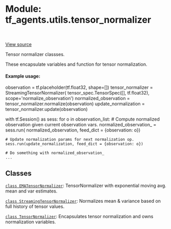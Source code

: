 <div itemscope itemtype="http://developers.google.com/ReferenceObject">
<meta itemprop="name" content="tf_agents.utils.tensor_normalizer" />
<meta itemprop="path" content="Stable" />
</div>

# Module: tf_agents.utils.tensor_normalizer

<table class="tfo-notebook-buttons tfo-api" align="left">
</table>

<a target="_blank" href="https://github.com/tensorflow/agents/tree/master/tf_agents/utils/tensor_normalizer.py">View
source</a>

Tensor normalizer classses.

<!-- Placeholder for "Used in" -->

These encapsulate variables and function for tensor normalization.

#### Example usage:

observation = tf.placeholder(tf.float32, shape=[])
tensor_normalizer = StreamingTensorNormalizer(
    tensor_spec.TensorSpec([], tf.float32), scope='normalize_observation')
normalized_observation = tensor_normalizer.normalize(observation)
update_normalization = tensor_normalizer.update(observation)

with tf.Session() as sess:
  for o in observation_list:
    # Compute normalized observation given current observation vars.
    normalized_observation_ = sess.run(
        normalized_observation, feed_dict = {observation: o})

    # Update normalization params for next normalization op.
    sess.run(update_normalization, feed_dict = {observation: o})

    # Do something with normalized_observation_
    ...

## Classes

[`class EMATensorNormalizer`](../../tf_agents/utils/tensor_normalizer/EMATensorNormalizer.md): TensorNormalizer with exponential moving avg. mean and var estimates.

[`class StreamingTensorNormalizer`](../../tf_agents/utils/tensor_normalizer/StreamingTensorNormalizer.md): Normalizes mean & variance based on full history of tensor values.

[`class TensorNormalizer`](../../tf_agents/utils/tensor_normalizer/TensorNormalizer.md): Encapsulates tensor normalization and owns normalization variables.

